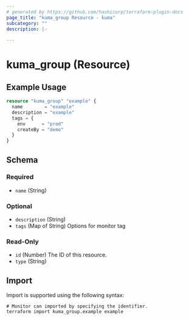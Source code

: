 ```yaml
---
# generated by https://github.com/hashicorp/terraform-plugin-docs
page_title: "kuma_group Resource - kuma"
subcategory: ""
description: |-
  
---
```


# kuma_group (Resource)



## Example Usage

```terraform
resource "kuma_group" "example" {
  name        = "example"
  description = "example"
  tags = {
    env      = "prod"
    createBy = "demo"
  }
}
```

<!-- schema generated by tfplugindocs -->
## Schema

### Required

- `name` (String)

### Optional

- `description` (String)
- `tags` (Map of String) Options for monitor tag

### Read-Only

- `id` (Number) The ID of this resource.
- `type` (String)

## Import

Import is supported using the following syntax:

```shell
# Monitor can imported by specifying the identifier.
terraform import kuma_group.example example
```
